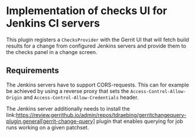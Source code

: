 Implementation of checks UI for Jenkins CI servers
==================================================

This plugin registers a `ChecksProvider` with the Gerrit UI that will fetch
build results for a change from configured Jenkins servers and provide them to
the checks panel in a change screen.

Requirements
-----------

The Jenkins servers have to support CORS-requests. This can for example be achieved
by using a reverse proxy that sets the `Access-Control-Allow-Origin` and
`Access-Control-Allow-Credentials` header.

The Jenkins server additionally needs to install the
link:https://review.gerrithub.io/admin/repos/tdraebing/gerritchangequery-plugin,general[gerrit-change-query]
plugin that enables querying for job runs working on a given patchset.
